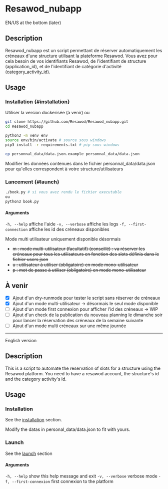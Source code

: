 # Resawod_nubapp

EN/US at the bottom (later)

## Description

Resawod_nubapp est un script permettant de réserver automatiquement les créneaux d'une structure utilisant la plateforme Resawod. Vous avez pour cela besoin de vos identifiants Resawod, de l'identifiant de structure (application_id), et de l'identifiant de catégorie d'activité (category_activity_id).

## Usage

### Installation {#installation}

Utiliser la version dockerisée (à venir)
ou
```bash
git clone https://github.com/Resawod/Resawod_nubapp.git
cd Resawod_nubapp

python3 -m venv env
source env/bin/activate # source sous windows
pip3 install -r requirements.txt # pip sous windows

cp personnal_data/data.json.example personnal_data/data.json
```

Modifier les données contenues dans le fichier personnal_data/data.json pour qu'elles correspondent à votre structure/utilisateurs

### Lancement {#launch}

```bash
./book.py # si vous avez rendu le fichier executable
ou
python3 book.py
```

#### Arguments

`-h, --help` affiche l'aide
`-v, --verbose` affiche les logs
`-f, --first-connection` affiche les id des créneaux disponibles

Mode multi utilisateur uniquement disponible désormais

- ~~m : mode multi-utilisateur (facultatif) (conseillé) : va réserver les créneaux pour tous les utilisateurs en fonction des slots définis dans le fichier users.json~~
- ~~u : utilisateur à utiliser (obligatoire) en mode mono-utilisateur~~
- ~~p : mot de passe à utiliser (obligatoire) en mode mono-utilisateur~~

## À venir

- [X] Ajout d'un dry-runmode pour tester le script sans réserver de créneaux
- [X] Ajout d'un mode multi-utilisateur -> désormais le seul mode disponible
- [ ] Ajout d'un mode first connexion pour afficher l'id des créneaux -> WIP
- [ ] Ajout d'un check de la publication du nouveau planning le dimanche soir pour lancer la réservation des créneaux de la semaine suivante
- [ ] Ajout d'un mode multi créneaux sur une même journée

---

English version

## Description

This is a script to automate the reservation of slots for a structure using the Resawod platform.
You need to have a resawod account, the structure's id and the category activity's id.

## Usage

### Installation

See the [installation](#installation) section.

Modify the datas in personal_data/data.json to fit with yours.

### Launch

See the [launch](#launch) section

#### Arguments

`-h, --help` show this help message and exit
`-v, --verbose` verbose mode
`-f, --first-connexion` first connexion to the platform

